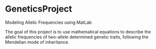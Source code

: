# GeneticsProject
Modeling Allelic Frequencies using MatLab

The goal of this project is to use mathematical equations to describe the allelic frequencies of two-allele determined genetic traits, following the Mendelian mode of inheritance.
